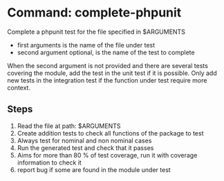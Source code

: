 # Command: complete-phpunit

Complete a phpunit test for the file specified in $ARGUMENTS

- first arguments is the name of the file under test
- second argument optional, is the name of the test to complete

When the second argument is not provided and there are several tests covering the module, add the test in the unit test if it is possible. Only add new tests in the integration test if the function under test require more context.

## Steps
1. Read the file at path: $ARGUMENTS
2. Create addition tests to check all functions of the package to test
3. Always test for nominal and non nominal cases
4. Run the generated test and check that it passes
5. Aims for more than 80 % of test coverage, run it with coverage information to check it
6. report bug if some are found in the module under test
 